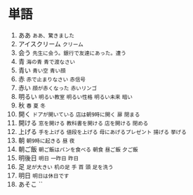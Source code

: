 # 単語
1. ああ `ああ、驚きました`
2. アイスクリーム `クリーム`
3. 会う `先生に会う。銀行で友達にあった。遭う`
4. 青 `海の青` `青で渡なさい`
5. 青い `青い空` `青い顔`
6. 赤 `赤で止まりなさい` `赤信号`
7. 赤い `顔が赤くなった` `赤いリンゴ`
8. 明るい `明るい教室` `明るい性格` `明るい未来` `暗い`
9. 秋 `春` `夏` `冬`
10. 開く `ドアが開いている` `店は朝9時に開く` `扉` `閉まる`
11. 開ける `窓を開ける` `教科書を開ける` `店を開ける` `閉める`
12. 上げる `手を上げる` `値段を上げる` `母にあげるプレゼント` `揚げる` `挙げる`
13. 朝 `朝9時に起きる` `昼` `夜`
14. 朝ご飯 `朝ご飯はパンを食べる` `朝食` `昼ご飯` `夕ご飯`
15. 明後日 `明日` `一昨日` `昨日`
16. 足 `足が大きい` `机の足` `手` `首` `頭` `足を洗う`
17. 明日 `明日は休日です`
18. あそこ ``







